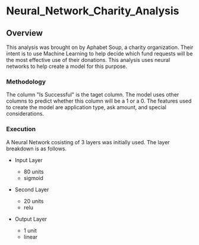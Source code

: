 # Neural_Network_Charity_Analysis

## Overview
This analysis was brought on by Aphabet Soup, a charity organization. Their intent is to use Machine Learning to help decide which fund requests will be the most effective use of their donations. This analysis uses neural networks to help create a model for this purpose.

### Methodology
The column "Is Successful" is the taget column. The model uses other columns to predict whether this column will be a 1 or a 0. The features used to create the model are application type, ask amount, and special considerations.

### Execution
A Neural Network cosisting of 3 layers was initially used. The layer breakdown is as follows.
* Input Layer
  *   80 units
  *   sigmoid

* Second Layer
  *   20 units
  *   relu

* Output Layer
  *   1 unit
  *   linear

